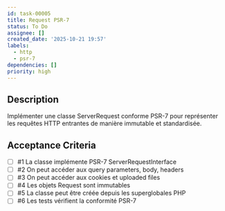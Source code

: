 ```yaml
---
id: task-00005
title: Request PSR-7
status: To Do
assignee: []
created_date: '2025-10-21 19:57'
labels:
  - http
  - psr-7
dependencies: []
priority: high
---
```


## Description

<!-- SECTION:DESCRIPTION:BEGIN -->
Implémenter une classe ServerRequest conforme PSR-7 pour représenter les requêtes HTTP entrantes de manière immutable et standardisée.
<!-- SECTION:DESCRIPTION:END -->

## Acceptance Criteria
<!-- AC:BEGIN -->
- [ ] #1 La classe implémente PSR-7 ServerRequestInterface
- [ ] #2 On peut accéder aux query parameters, body, headers
- [ ] #3 On peut accéder aux cookies et uploaded files
- [ ] #4 Les objets Request sont immutables
- [ ] #5 La classe peut être créée depuis les superglobales PHP
- [ ] #6 Les tests vérifient la conformité PSR-7
<!-- AC:END -->
